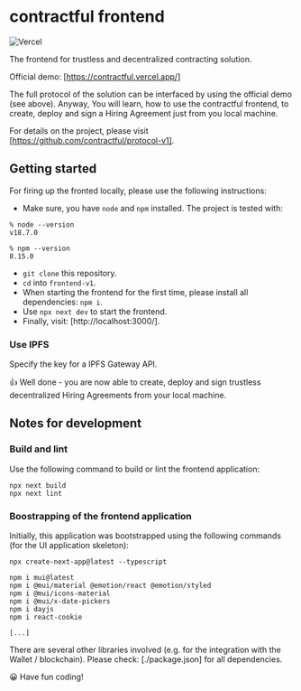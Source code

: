 # contractful frontend

![Vercel](https://vercelbadge.vercel.app/api/[owner]/[repo])

The frontend for trustless and decentralized contracting solution.

Official demo: [https://contractful.vercel.app/]

The full protocol of the solution can be interfaced by using the official demo (see above). Anyway, You will learn, how to use the contractful frontend, to create, deploy and sign a Hiring Agreement just from you local machine.

For details on the project, please visit [https://github.com/contractful/protocol-v1].

## Getting started

For firing up the fronted locally, please use the following instructions:

* Make sure, you have `node` and `npm` installed. The project is tested with:

```
% node --version
v18.7.0

% npm --version
8.15.0
```

* `git clone` this repository.
* `cd` into `frontend-v1`.
* When starting the frontend for the first time, please install all dependencies: `npm i`.
* Use `npx next dev` to start the frontend.
* Finally, visit: [http://localhost:3000/].

### Use IPFS

Specify the key for a IPFS Gateway API.

👍 Well done - you are now able to create, deploy and sign trustless decentralized Hiring Agreements from your local machine.

## Notes for development

### Build and lint

Use the following command to build or lint the frontend application:

```
npx next build
npx next lint
```

### Boostrapping of the frontend application

Initially, this application was bootstrapped using the following commands (for the UI application skeleton):

```
npx create-next-app@latest --typescript

npm i mui@latest
npm i @mui/material @emotion/react @emotion/styled
npm i @mui/icons-material
npm i @mui/x-date-pickers
npm i dayjs
npm i react-cookie

[...]
```

There are several other libraries involved (e.g. for the integration with the Wallet / blockchain). Please check: [./package.json] for all dependencies.

😀 Have fun coding!

